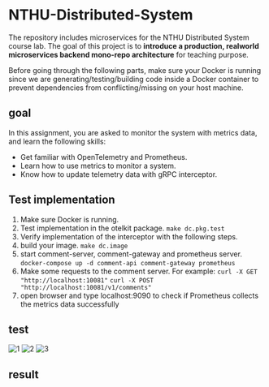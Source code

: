 # NTHU-Distributed-System

The repository includes microservices for the NTHU Distributed System course lab. The goal of this project is to **introduce a production, realworld microservices backend mono-repo architecture** for teaching purpose.

Before going through the following parts, make sure your Docker is running since we are generating/testing/building code inside a Docker container to prevent dependencies from conflicting/missing on your host machine.

## goal
In this assignment, you are asked to monitor the system with metrics data, and learn the following skills:
* Get familiar with OpenTelemetry and Prometheus.
* Learn how to use metrics to monitor a system.
* Know how to update telemetry data with gRPC interceptor.

## Test implementation
1. Make sure  Docker is running.
2. Test implementation in the otelkit package.
```make dc.pkg.test```
3. Verify implementation of the interceptor with the following steps.
  1. build your image.
  ```make dc.image```
  2. start comment-server, comment-gateway and prometheus server.
  ```docker-compose up -d comment-api comment-gateway prometheus```
  3. Make some requests to the comment server.
  For example:
  ```curl -X GET "http://localhost:10081"```
  ```curl -X POST "http://localhost:10081/v1/comments"```
  5. open browser and type localhost:9090 to check if Prometheus collects the metrics data successfully

## test
![1](https://github.com/joan902614/NTHU-Distributed-System/assets/132533584/277900fc-7b70-433b-b904-379bdffa0842)
![2](https://github.com/joan902614/NTHU-Distributed-System/assets/132533584/e788496a-39aa-4797-b000-4e5638351938)
![3](https://github.com/joan902614/NTHU-Distributed-System/assets/132533584/27bd81dd-d04b-435d-9d9a-7867e80e863a)

## result

